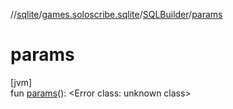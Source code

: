 //[sqlite](../../../index.md)/[games.soloscribe.sqlite](../index.md)/[SQLBuilder](index.md)/[params](params.md)

# params

[jvm]\
fun [params](params.md)(): &lt;Error class: unknown class&gt;
